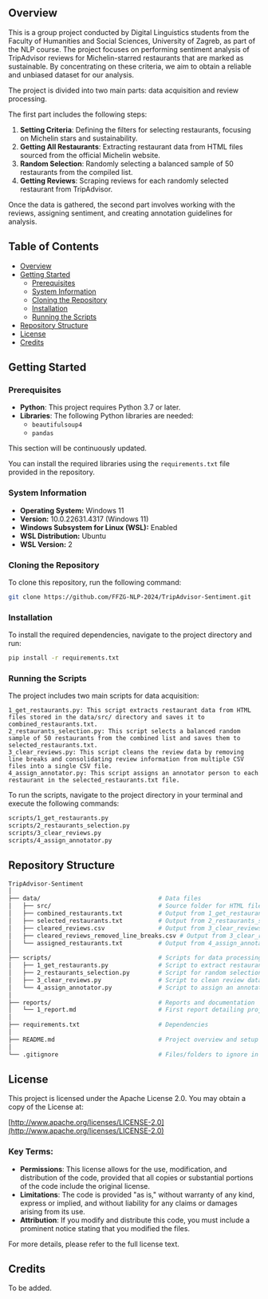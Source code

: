 ## Overview

This is a group project conducted by Digital Linguistics students from the Faculty of Humanities and Social Sciences, University of Zagreb, as part of the NLP course. The project focuses on performing sentiment analysis of TripAdvisor reviews for Michelin-starred restaurants that are marked as sustainable. By concentrating on these criteria, we aim to obtain a reliable and unbiased dataset for our analysis.

The project is divided into two main parts: data acquisition and review processing.

The first part includes the following steps:
1. **Setting Criteria**: Defining the filters for selecting restaurants, focusing on Michelin stars and sustainability.
2. **Getting All Restaurants**: Extracting restaurant data from HTML files sourced from the official Michelin website.
3. **Random Selection**: Randomly selecting a balanced sample of 50 restaurants from the compiled list.
4. **Getting Reviews**: Scraping reviews for each randomly selected restaurant from TripAdvisor.

Once the data is gathered, the second part involves working with the reviews, assigning sentiment, and creating annotation guidelines for analysis.

## Table of Contents
- [Overview](#overview)
- [Getting Started](#getting-started)
  - [Prerequisites](#prerequisites)
  - [System Information](#system-information)
  - [Cloning the Repository](#cloning-the-repository)
  - [Installation](#installation)
  - [Running the Scripts](#running-the-scripts)
- [Repository Structure](#repository-structure)
- [License](#license)
- [Credits](#credits)

## Getting Started

### Prerequisites
- **Python**: This project requires Python 3.7 or later.
- **Libraries**: The following Python libraries are needed:
  - `beautifulsoup4`
  - `pandas`

This section will be continuously updated.

You can install the required libraries using the `requirements.txt` file provided in the repository.

### System Information
- **Operating System:** Windows 11
- **Version:** 10.0.22631.4317 (Windows 11)
- **Windows Subsystem for Linux (WSL):** Enabled
- **WSL Distribution:** Ubuntu
- **WSL Version:** 2

### Cloning the Repository
To clone this repository, run the following command:

```bash
git clone https://github.com/FFZG-NLP-2024/TripAdvisor-Sentiment.git
```

### Installation
To install the required dependencies, navigate to the project directory and run:

```bash
pip install -r requirements.txt
```

### Running the Scripts

The project includes two main scripts for data acquisition:

    1_get_restaurants.py: This script extracts restaurant data from HTML files stored in the data/src/ directory and saves it to combined_restaurants.txt.
    2_restaurants_selection.py: This script selects a balanced random sample of 50 restaurants from the combined list and saves them to selected_restaurants.txt.
    3_clear_reviews.py: This script cleans the review data by removing line breaks and consolidating review information from multiple CSV files into a single CSV file.
    4_assign_annotator.py: This script assigns an annotator person to each restaurant in the selected_restaurants.txt file.

To run the scripts, navigate to the project directory in your terminal and execute the following commands:

```bash
scripts/1_get_restaurants.py
scripts/2_restaurants_selection.py
scripts/3_clear_reviews.py
scripts/4_assign_annotator.py
```

## Repository Structure

```bash
TripAdvisor-Sentiment
│
├── data/                                 # Data files
│   ├── src/                              # Source folder for HTML files
│   ├── combined_restaurants.txt          # Output from 1_get_restaurants.py
│   ├── selected_restaurants.txt          # Output from 2_restaurants_selection.py
│   ├── cleared_reviews.csv               # Output from 3_clear_reviews.py
│   ├── cleared_reviews_removed_line_breaks.csv # Output from 3_clear_reviews.py with removed line breaks
│   └── assigned_restaurants.txt          # Output from 4_assign_annotator.py
│
├── scripts/                              # Scripts for data processing
│   ├── 1_get_restaurants.py              # Script to extract restaurant data
│   ├── 2_restaurants_selection.py        # Script for random selection
│   ├── 3_clear_reviews.py                # Script to clean review data
│   └── 4_assign_annotator.py             # Script to assign an annotator person
│
├── reports/                              # Reports and documentation
│   └── 1_report.md                       # First report detailing project progress
│
├── requirements.txt                      # Dependencies
│
├── README.md                             # Project overview and setup instructions
│
└── .gitignore                            # Files/folders to ignore in version control
```

## License

This project is licensed under the Apache License 2.0. You may obtain a copy of the License at:

[http://www.apache.org/licenses/LICENSE-2.0](http://www.apache.org/licenses/LICENSE-2.0)

### Key Terms:
- **Permissions**: This license allows for the use, modification, and distribution of the code, provided that all copies or substantial portions of the code include the original license.
- **Limitations**: The code is provided "as is," without warranty of any kind, express or implied, and without liability for any claims or damages arising from its use.
- **Attribution**: If you modify and distribute this code, you must include a prominent notice stating that you modified the files.

For more details, please refer to the full license text.

## Credits

To be added.
